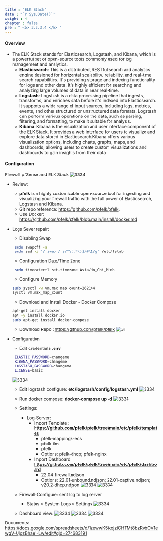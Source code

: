 ```yaml
---
title : "ELK Stack"
date : "`r Sys.Date()`"
weight : 4
chapter : false
pre : " <b> 3.3.3.4 </b> "
---
```


#### Overview
- The ELK Stack stands for Elasticsearch, Logstash, and Kibana, which is a powerful set of open-source tools commonly used for log management and analytics.
    - **Elasticsearch**: This is a distributed, RESTful search and analytics engine designed for horizontal scalability, reliability, and real-time search capabilities. It's providing storage and indexing functionality for logs and other data. It's highly efficient for searching and analyzing large volumes of data in near real-time.
    - **Logstash**: Logstash is a data processing pipeline that ingests, transforms, and enriches data before it's indexed into Elasticsearch. It supports a wide range of input sources, including logs, metrics, events, and other structured or unstructured data formats. Logstash can perform various operations on the data, such as parsing, filtering, and formatting, to make it suitable for analysis.
    - **Kibana**: Kibana is the visualization and user interface component of the ELK Stack. It provides a web interface for users to visualize and explore data stored in Elasticsearch.Kibana offers various visualization options, including charts, graphs, maps, and dashboards, allowing users to create custom visualizations and dashboards to gain insights from their data

#### Configuration
Firewall pfSense and ELK Stack
![3334](/cicd-ws/images/3-config/3.3-labs/3.3.3-monitor/3.3.3.4-elk/00.png?featherlight=false&width=90pc)
- Review: 
  - **pfelk** is a highly customizable open-source tool for ingesting and visualizing your firewall traffic with the full power of Elasticsearch, Logstash and Kibana.
  - Git repo reference: https://github.com/pfelk/pfelk.
  - Use Docker: https://github.com/pfelk/pfelk/blob/main/install/docker.md
  
-  Logs Sever repair:
   - Disabling Swap
   ````sh
    sudo swapoff -a
    sudo sed -i '/ swap / s/^\(.*\)$/#\1/g' /etc/fstab
   ````
   - Configuration Date/Time Zone
   ````sh
    sudo timedatectl set-timezone Asia/Ho_Chi_Minh
   ````
   - Configure Memory
   ````sh
   sudo sysctl -w vm.max_map_count=262144
   sysctl vm.max_map_count
   ````
   - Download and Install Docker - Docker Compose
   ````sh
   apt-get install docker
   apt -y install docker.io
   sudo apt-get install docker-compose
   ````
   - Download Repo : https://github.com/pfelk/pfelk
   ![31](/cicd-ws/images/3-config/3.3-labs/3.3.3-monitor/3.3.3.4-elk/1.png)

- Configuration
   - Edit credentials **.env**
   ````sh
    ELASTIC_PASSWORD=changeme
    KIBANA_PASSWORD=changeme
    LOGSTASH_PASSWORD=changeme
    LICENSE=basic
   ````
   ![3334](/cicd-ws/images/3-config/3.3-labs/3.3.3-monitor/3.3.3.4-elk/2.png)

    - Edit logstash configure: **etc/logstash/config/logstash.yml**
   ![3334](/cicd-ws/images/3-config/3.3-labs/3.3.3-monitor/3.3.3.4-elk/3.png)

    - Run docker compose: **docker-compose up -d**
   ![3334](/cicd-ws/images/3-config/3.3-labs/3.3.3-monitor/3.3.3.4-elk/4.png)

    - Settings:
      - Log-Server:
        - Import Template : **https://github.com/pfelk/pfelk/tree/main/etc/pfelk/templates**
          - pfelk-mappings-ecs
          - pfelk-ilm
          - pfelk 
          - Options: pfelk-dhcp; pfelk-nginx
        - Import Dashboard : **https://github.com/pfelk/pfelk/tree/main/etc/pfelk/dashboard**
          - 22.04-firewall.ndjson
          - Options: 22.01-unbound.ndjson; 22.01-captive.ndjson; v20.2-dhcp.ndjson
     ![3334](/cicd-ws/images/3-config/3.3-labs/3.3.3-monitor/3.3.3.4-elk/5.png?featherlight=false&width=90pc)
     ![3334](/cicd-ws/images/3-config/3.3-labs/3.3.3-monitor/3.3.3.4-elk/6.png?featherlight=false&width=90pc)

    - Firewall-Configure: sent log to log server
      - Status > System Logs > Settings
     ![3334](/cicd-ws/images/3-config/3.3-labs/3.3.3-monitor/3.3.3.4-elk/9.png?featherlight=false&width=90pc)

    - Dashboard view:
     ![3334](/cicd-ws/images/3-config/3.3-labs/3.3.3-monitor/3.3.3.4-elk/110.png?featherlight=false&width=90pc)
     ![3334](/cicd-ws/images/3-config/3.3-labs/3.3.3-monitor/3.3.3.4-elk/110.png?featherlight=false&width=90pc)
     ![3334](/cicd-ws/images/3-config/3.3-labs/3.3.3-monitor/3.3.3.4-elk/120.png?featherlight=false&width=90pc)
    
Documents: https://docs.google.com/spreadsheets/d/1zewwK5ikojziCHTMt8bzRvbOV1ewgV-UjozBhae1-Lw/edit#gid=274683191